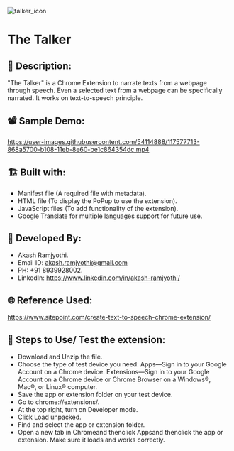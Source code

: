 ![talker_icon](https://user-images.githubusercontent.com/54114888/117578618-d4a15980-b10c-11eb-95a9-1a120484adfd.png)
# The Talker

## 📑 Description:
"The Talker" is a Chrome Extension to narrate texts from a webpage through speech. Even a selected text from a webpage can be specifically narrated. It works on text-to-speech principle.

## 📽 Sample Demo:
https://user-images.githubusercontent.com/54114888/117577713-868a5700-b108-11eb-8e60-be1c864354dc.mp4

## 🏗 Built with:
- Manifest file (A required file with metadata).
- HTML file (To display the PoPup to use the extension).
- JavaScript files (To add functionality of the extension).
- Google Translate for multiple languages support for future use.

## 👦 Developed By:
- Akash Ramjyothi.
- Email ID: akash.ramjyothi@gmail.com
- PH: +91 8939928002.
- LinkedIn: https://www.linkedin.com/in/akash-ramjyothi/

## 🌐 Reference Used:
https://www.sitepoint.com/create-text-to-speech-chrome-extension/

## 🧪 Steps to Use/ Test the extension:

- Download and Unzip the file.
- Choose the type of test device you need:
    Apps—Sign in to your Google Account on a Chrome device.
    Extensions—Sign in to your Google Account on a Chrome device or Chrome Browser on a Windows®, Mac®, or Linux® computer.
- Save the app or extension folder on your test device.
- Go to chrome://extensions/.
- At the top right, turn on Developer mode.
- Click Load unpacked.
- Find and select the app or extension folder.
- Open a new tab in Chromeand thenclick Appsand thenclick the app or extension. Make sure it loads and works correctly.
